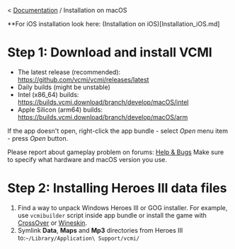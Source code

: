 < [Documentation](../Readme.md) / Installation on macOS

**For iOS installation look here: (Installation on iOS)[Installation_iOS.md]

# Step 1: Download and install VCMI

- The latest release (recommended): <https://github.com/vcmi/vcmi/releases/latest>
- Daily builds (might be unstable) 
 - Intel (x86_64) builds: <https://builds.vcmi.download/branch/develop/macOS/intel>
 - Apple Silicon (arm64) builds: <https://builds.vcmi.download/branch/develop/macOS/arm>

If the app doesn't open, right-click the app bundle - select *Open* menu item - press *Open* button.

Please report about gameplay problem on forums: [Help & Bugs](https://forum.vcmi.eu/c/international-board/help-bugs) Make sure to specify what hardware and macOS version you use.

# Step 2: Installing Heroes III data files

1.  Find a way to unpack Windows Heroes III or GOG installer. For example, use `vcmibuilder` script inside app bundle or install the game with [CrossOver](https://www.codeweavers.com/crossover) or [Wineskin](https://github.com/Gcenx/WineskinServer).
2.  Symlink **Data**, **Maps** and **Mp3** directories from Heroes III to:`~/Library/Application\ Support/vcmi/`

